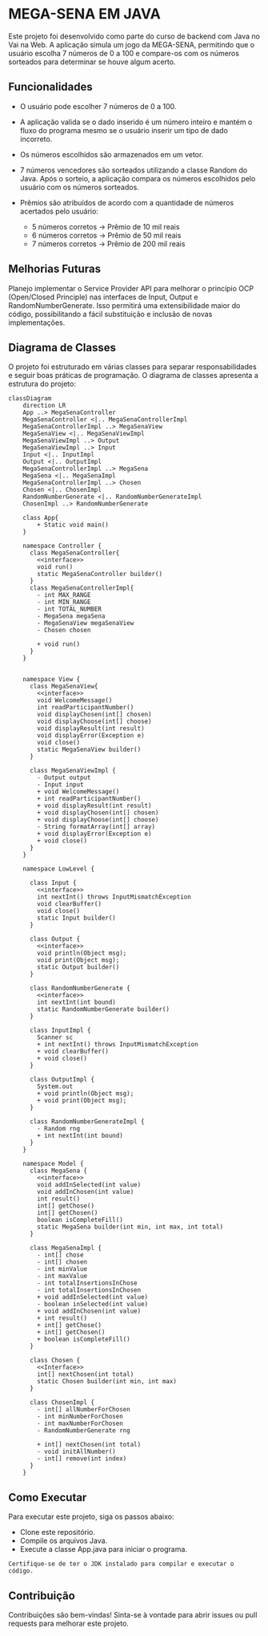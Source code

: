 # MEGA-SENA EM JAVA

Este projeto foi desenvolvido como parte do curso de backend com Java no Vai na Web. A aplicação simula um jogo da MEGA-SENA, permitindo que o usuário escolha 7 números de 0 a 100 e compare-os com os números sorteados para determinar se houve algum acerto.

## Funcionalidades

- O usuário pode escolher 7 números de 0 a 100.

- A aplicação valida se o dado inserido é um número inteiro e mantém o fluxo do programa mesmo se o usuário inserir um tipo de dado incorreto.

- Os números escolhidos são armazenados em um vetor.
- 7 números vencedores são sorteados utilizando a classe Random do Java.
Após o sorteio, a aplicação compara os números escolhidos pelo usuário com os números sorteados.
- Prêmios são atribuídos de acordo com a quantidade de números acertados pelo usuário:
  - 5 números corretos → Prêmio de 10 mil reais
  - 6 números corretos → Prêmio de 50 mil reais
  - 7 números corretos → Prêmio de 200 mil reais

## Melhorias Futuras
Planejo implementar o Service Provider API para melhorar o princípio OCP (Open/Closed Principle) nas interfaces de Input, Output e RandomNumberGenerate. Isso permitirá uma extensibilidade maior do código, possibilitando a fácil substituição e inclusão de novas implementações.

## Diagrama de Classes

O projeto foi estruturado em várias classes para separar responsabilidades e seguir boas práticas de programação. O diagrama de classes apresenta a estrutura do projeto:

```mermaid
classDiagram
    direction LR
    App ..> MegaSenaController
    MegaSenaController <|.. MegaSenaControllerImpl
    MegaSenaControllerImpl ..> MegaSenaView
    MegaSenaView <|.. MegaSenaViewImpl
    MegaSenaViewImpl ..> Output
    MegaSenaViewImpl ..> Input
    Input <|.. InputImpl
    Output <|.. OutputImpl
    MegaSenaControllerImpl ..> MegaSena
    MegaSena <|.. MegaSenaImpl
    MegaSenaControllerImpl ..> Chosen
    Chosen <|.. ChosenImpl
    RandomNumberGenerate <|.. RandomNumberGenerateImpl
    ChosenImpl ..> RandomNumberGenerate
    
    class App{
        + Static void main()
    }

    namespace Controller {
      class MegaSenaController{
        <<interface>>
        void run()
        static MegaSenaController builder()
      }
      class MegaSenaControllerImpl{
        - int MAX_RANGE
        - int MIN_RANGE
        - int TOTAL_NUMBER
        - MegaSena megaSena
        - MegaSenaView megaSenaView
        - Chosen chosen

        + void run()
      }
    }

    
    namespace View {
      class MegaSenaView{
        <<interface>>
        void WelcomeMessage()
        int readParticipantNumber()
        void displayChosen(int[] chosen)
        void displayChoose(int[] choose)
        void displayResult(int result)
        void displayError(Exception e)
        void close()
        static MegaSenaView builder()
      }

      class MegaSenaViewImpl {
        - Output output
        - Input input
        + void WelcomeMessage()
        + int readParticipantNumber()
        + void displayResult(int result)
        + void displayChosen(int[] chosen)
        + void displayChoose(int[] choose)
        - String formatArray(int[] array)
        + void displayError(Exception e)
        + void close()
      }
    }

    namespace LowLevel {

      class Input {
        <<interface>>
        int nextInt() throws InputMismatchException
        void clearBuffer()
        void close()
        static Input builder()
      }

      class Output {
        <<interface>>
        void println(Object msg);
        void print(Object msg);
        static Output builder()
      }

      class RandomNumberGenerate {
        <<interface>>
        int nextInt(int bound)
        static RandomNumberGenerate builder()
      }

      class InputImpl {
        Scanner sc
        + int nextInt() throws InputMismatchException
        + void clearBuffer()
        + void close()
      }

      class OutputImpl {
        System.out
        + void println(Object msg);
        + void print(Object msg);
      }

      class RandomNumberGenerateImpl {
        - Random rng
        + int nextInt(int bound)
      }
    }
    
    namespace Model {
      class MegaSena {
        <<interface>>
        void addInSelected(int value)
        void addInChosen(int value)
        int result()
        int[] getChose()
        int[] getChosen()
        boolean isCompleteFill()
        static MegaSena builder(int min, int max, int total)
      }

      class MegaSenaImpl {
        - int[] chose
        - int[] chosen
        - int minValue
        - int maxValue
        - int totalInsertionsInChose
        - int totalInsertionsInChosen
        + void addInSelected(int value)
        - boolean inSelected(int value)
        + void addInChosen(int value)
        + int result()
        + int[] getChose()
        + int[] getChosen()
        + boolean isCompleteFill()
      }

      class Chosen {
        <<Interface>>
        int[] nextChosen(int total)
        static Chosen builder(int min, int max)
      }

      class ChosenImpl {
        - int[] allNumberForChosen
        - int minNumberForChosen
        - int maxNumberForChosen
        - RandomNumberGenerate rng

        + int[] nextChosen(int total)
        - void initAllNumber()
        - int[] remove(int index)
      }
    }
```

## Como Executar
Para executar este projeto, siga os passos abaixo:

- Clone este repositório.
- Compile os arquivos Java.
- Execute a classe App.java para iniciar o programa.

``Certifique-se de ter o JDK instalado para compilar e executar o código.``

## Contribuição
Contribuições são bem-vindas! Sinta-se à vontade para abrir issues ou pull requests para melhorar este projeto.